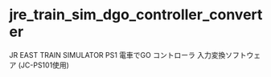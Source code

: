 # jre_train_sim_dgo_controller_converter
JR EAST TRAIN SIMULATOR PS1 電車でGO コントローラ 入力変換ソフトウェア (JC-PS101使用)
